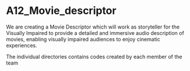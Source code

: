 # A12_Movie_descriptor
We are creating a Movie Descriptor which will work as storyteller for the Visually Impaired to provide a detailed and immersive audio description of movies, enabling visually impaired audiences to enjoy cinematic experiences. 

The individual directories contains codes created by each member of the team

